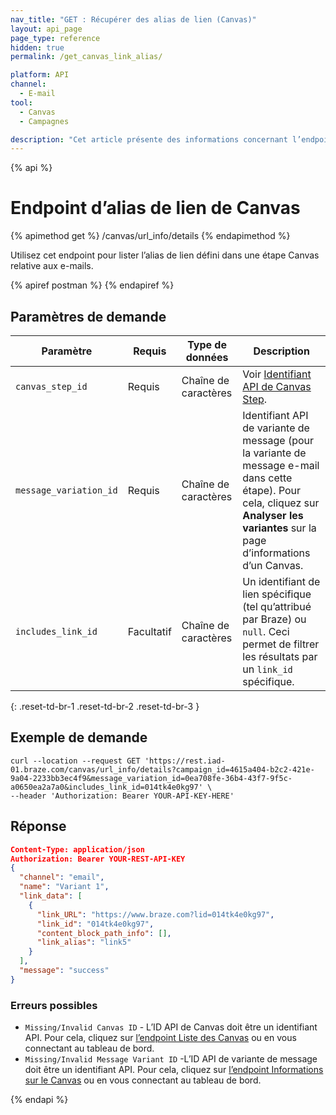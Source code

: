 ```yaml
---
nav_title: "GET : Récupérer des alias de lien (Canvas)"
layout: api_page
page_type: reference
hidden: true
permalink: /get_canvas_link_alias/

platform: API
channel:
  - E-mail
tool:
  - Canvas
  - Campagnes

description: "Cet article présente des informations concernant l’endpoint d’alias de lien GET, qui vous permet de récupérer les alias définis sur une étape d’e-mail Canvas."
---
```

{% api %}
# Endpoint d’alias de lien de Canvas
{% apimethod get %}
/canvas/url_info/details
{% endapimethod %}

Utilisez cet endpoint pour lister l’alias de lien défini dans une étape Canvas relative aux e-mails.

{% apiref postman %}  {% endapiref %}

## Paramètres de demande

| Paramètre | Requis | Type de données | Description |
|---|---|---|---|
| `canvas_step_id`  | Requis | Chaîne de caractères | Voir [Identifiant API de Canvas Step]({{site.baseurl}}/api/identifier_types/#canvas-api-identifier). |
| `message_variation_id `  |  Requis | Chaîne de caractères | Identifiant API de variante de message (pour la variante de message e-mail dans cette étape). Pour cela, cliquez sur **Analyser les variantes** sur la page d’informations d’un Canvas. |
| `includes_link_id` | Facultatif | Chaîne de caractères | Un identifiant de lien spécifique (tel qu’attribué par Braze) ou `null`. Ceci permet de filtrer les résultats par un `link_id` spécifique. |
{: .reset-td-br-1 .reset-td-br-2 .reset-td-br-3 }

## Exemple de demande
```
curl --location --request GET 'https://rest.iad-01.braze.com/canvas/url_info/details?campaign_id=4615a404-b2c2-421e-9a04-2233bb3ec4f9&message_variation_id=0ea708fe-36b4-43f7-9f5c-a0650ea2a7a0&includes_link_id=014tk4e0kg97' \
--header 'Authorization: Bearer YOUR-API-KEY-HERE'
```

## Réponse

```json
Content-Type: application/json
Authorization: Bearer YOUR-REST-API-KEY
{
  "channel": "email",
  "name": "Variant 1",
  "link_data": [
    {
      "link_URL": "https://www.braze.com?lid=014tk4e0kg97",
      "link_id": "014tk4e0kg97",
      "content_block_path_info": [],
      "link_alias": "link5"
    }
  ],
  "message": "success"
}
```

### Erreurs possibles

- `Missing/Invalid Canvas ID` - L’ID API de Canvas doit être un identifiant API. Pour cela, cliquez sur [l’endpoint Liste des Canvas]({{site.baseurl}}/api/endpoints/export/canvas/get_canvases/) ou en vous connectant au tableau de bord.
- `Missing/Invalid Message Variant ID` -L’ID API de variante de message doit être un identifiant API. Pour cela, cliquez sur [l’endpoint Informations sur le Canvas]({{site.baseurl}}/api/endpoints/export/canvas/get_canvas_details/) ou en vous connectant au tableau de bord.


{% endapi %}
